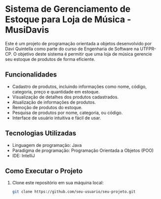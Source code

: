 # Sistema de Gerenciamento de Estoque para Loja de Música - MusiDavis

Este é um projeto de programação orientada a objetos desenvolvido por Davi Quintella como parte do curso de Engenharia de Software na UTFPR-CP. O objetivo deste sistema é permitir que uma loja de música gerencie seu estoque de produtos de forma eficiente.

## Funcionalidades

- Cadastro de produtos, incluindo informações como nome, código, categoria, preço e quantidade em estoque.
- Visualização de detalhes dos produtos cadastrados.
- Atualização de informações de produtos.
- Remoção de produtos do estoque.
- Pesquisa de produtos por nome, categoria, ou código.
- Interface de usuário intuitiva e fácil de usar.

## Tecnologias Utilizadas

- Linguagem de programação: Java
- Paradigma de programação: Programação Orientada a Objetos (POO)
- IDE: IntelliJ

## Como Executar o Projeto

1. Clone este repositório em sua máquina local:

   ```bash
   git clone https://github.com/seu-usuario/seu-projeto.git
